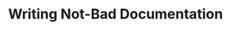 # Writing Not-Bad Documentation

<!--

When I was in the 9th grade, I had an English teacher who taught me to always assume my reader is lazy, stupid, and mean. In other words, don’t use ten words when five will do, don’t use a big word when a small one still gets the point across, and above all else, avoid ambiguity. That piece of advice is particularly useful when dealing with technical writing, as it is painfully easy to confuse even the most advanced reader. This section will focus on applying those three reader traits to technical documentation.

-->
